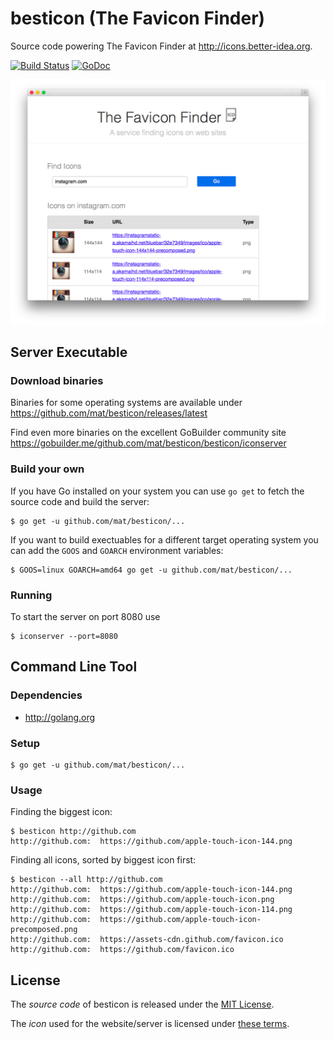 # besticon (The Favicon Finder)

Source code powering The Favicon Finder at <http://icons.better-idea.org>.

[![Build Status](https://travis-ci.org/mat/besticon.svg?branch=master)](https://travis-ci.org/mat/besticon)
[![GoDoc](https://godoc.org/github.com/mat/besticon/besticon?status.svg)](http://godoc.org/github.com/mat/besticon/besticon)

[![Screenshot of The Favicon Finder](the-icon-finder.png)](http://icons.better-idea.org)


## Server Executable

### Download binaries

Binaries for some operating systems are available under <https://github.com/mat/besticon/releases/latest>

Find even more binaries on the excellent GoBuilder community site <https://gobuilder.me/github.com/mat/besticon/besticon/iconserver>

### Build your own

If you have Go installed on your system you can use `go get` to fetch the source code and build the server:

	$ go get -u github.com/mat/besticon/...

If you want to build exectuables for a different target operating system you can add the `GOOS` and `GOARCH` environment variables:

	$ GOOS=linux GOARCH=amd64 go get -u github.com/mat/besticon/...

### Running

To start the server on port 8080 use

	$ iconserver --port=8080



## Command Line Tool

### Dependencies

 - <http://golang.org>

### Setup

    $ go get -u github.com/mat/besticon/...

### Usage

Finding the biggest icon:

	$ besticon http://github.com
	http://github.com:  https://github.com/apple-touch-icon-144.png

Finding all icons, sorted by biggest icon first:

	$ besticon --all http://github.com
	http://github.com:  https://github.com/apple-touch-icon-144.png
	http://github.com:  https://github.com/apple-touch-icon.png
	http://github.com:  https://github.com/apple-touch-icon-114.png
	http://github.com:  https://github.com/apple-touch-icon-precomposed.png
	http://github.com:  https://assets-cdn.github.com/favicon.ico
	http://github.com:  https://github.com/favicon.ico

## License

The *source code* of besticon is released under the [MIT License](http://www.opensource.org/licenses/MIT).

The *icon* used for the website/server is licensed under [these terms](http://sixrevisions.com/freebies/icons/free-icons-1000/).
